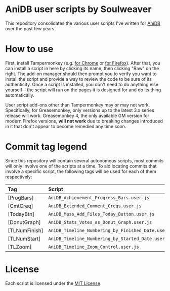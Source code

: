 # AniDB user scripts by Soulweaver

This repository consolidates the various user scripts I've written for [AniDB](https://anidb.net/) over the past
few years.

# How to use

First, install Tampermonkey (e.g. [for Chrome](https://chrome.google.com/webstore/detail/tampermonkey/dhdgffkkebhmkfjojejmpbldmpobfkfo?hl=en)
or [for Firefox](https://addons.mozilla.org/en-GB/firefox/addon/tampermonkey/)). After that, you can install a
script in here by clicking its name, then clicking "Raw" on the right. The add-on manager should then prompt you 
to verify you want to install the script and provide a way to review the code to be sure of its authenticity. 
Once a script is installed, you don't need to do anything else yourself – the script will run on the pages it 
is designed for and do its thing automatically.

User script add-ons other than Tampermonkey may or may not work. Specifically, for Greasemonkey, only versions up
to the latest 3.x series release will work. Greasemonkey 4, the only available GM version for modern Firefox versions,
**will not work** due to breaking changes introduced in it that don't appear to become remedied any time soon.

# Commit tag legend

Since this repository will contain several autonomous scripts, most commits will only involve one of the scripts at
a time. To aid locating commits that involve a specific script, the following tags will be used for each of them
respectively:

| Tag             | Script                                                                |
| :---            | :---                                                                  |
| \[ProgBars\]    | `AniDB_Achievement_Progress_Bars.user.js`                             |
| \[CmtCreq\]     | `AniDB_Extended_Comment_Creqs.user.js`                                |
| \[TodayBtn\]    | `AniDB_Mass_Add_Files_Today_Button.user.js`                           |
| \[DonutGraph\]  | `AniDB_Stats_Votes_as_Donut_Graph.user.js`                            |
| \[TLNumFinish\] | `AniDB_Timeline_Numbering_by_Finished_Date.user.js`                   |
| \[TLNumStart\]  | `AniDB_Timeline_Numbering_by_Started_Date.user.js`                    |
| \[TLZoom\]      | `AniDB_Timeline_Zoom_Control.user.js`                                 |

# License

Each script is licensed under the [MIT License](https://opensource.org/licenses/MIT).
